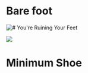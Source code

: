 
# Bare foot

![# You're Ruining Your Feet](https://www.youtube.com/watch?v=Ap990027tOY)


![](https://www.youtube.com/watch?v=LoUjgxGZg2o)

# Minimum Shoe

